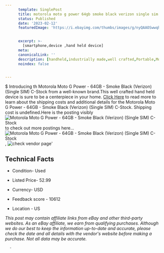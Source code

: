 ```yaml
---
      template: SinglePost
      title: motorola moto g power 64gb smoke black verizon single sim c stock
      status: Published
      date: '2023-02-12'
      featuredImage: 'https://i.ebayimg.com/thumbs/images/g/nyQAAOSwwqhiaZLq/s-l225.jpg'
       

      excerpt: >-
        [smartphone,device ,hand held device]
      meta:
      canonicalLink: ''
      description: [handheld,industrially made,well crafted,Portable,Mobile,Compact,Convenient,Lightweight,Maneuverable,Man-portable,Miniature,Carriable,Hand-held,Light,Holdable,Transportable,Mobile device,Pocket-sized,On-the-go,Wireless,Cordless,Compact size,Convenient size, smartphone,device ,hand held device]
      noindex: false
      

---
```

$
      Introducing th Motorola Moto G Power - 64GB - Smoke Black (Verizon) (Single SIM) C-Stock from a well-known brand.This well crafted hand held device is sure to be a centerpiece in your home. [Click Here](https://www.ebay.com/itm/155198051076?hash=item2422865304%3Ag%3AnyQAAOSwwqhiaZLq&amdata=enc%3AAQAHAAAA4G11jNqYUL9bllhC1JAR%2Bqla6asFjQ0YIp7DO0JkFMddoG63fBUHI5R3699Eep6Oai3DoJXGViuXn6TW%2BINAjeTyf4cA9i%2BwWhYvTneqhi5XvWgXEISGddNFkTdjsQaHoZBINyanrhAHRP7U0UrKR4PJbHrd9l0GMLWaIqr%2FW5Xy0troDnhnvmCFatoHJ95vrRjVh1CDF3ppRjFDmC8PnEvhjxI16cBlJ8opeeLYrYJ2bfCyj%2FvgArMg6XFRT7CwFwED%2BNWFPG3qh2XT6wV8MxWJ2VjZkALl7h3GvgVVFWkD&mkevt=1&mkcid=1&mkrid=711-53200-19255-0&campid=%253CePNCampaignId%253E&customid=%253CreferenceId%253E&toolid=10049) to read more to learn about the shipping costs and additional details for the Motorola Moto G Power - 64GB - Smoke Black (Verizon) (Single SIM) C-Stock. Shipping cost is undefined.Here is the posting visibly ![Motorola Moto G Power - 64GB - Smoke Black (Verizon) (Single SIM) C-Stock](https://i.ebayimg.com/thumbs/images/g/nyQAAOSwwqhiaZLq/s-l225.jpg) to check out more postings here... ![Motorola Moto G Power - 64GB - Smoke Black (Verizon) (Single SIM) C-Stock](https://i.ebayimg.com/images/g/nyQAAOSwwqhiaZLq/s-l640.jpg), ![check vendor page]()'

      

 ## Technical Facts 



     
      

 - Condition- Used 


      

 - Listed Price- 52.99 


      

 - Currency- USD 


      

 - Feedback score - 10612 


      

 - Location - US 


      
      

 *_This post may contain affiliate links from eBay and other third-party websites. As an eBay affiliate, we earn from qualifying purchases. Although we do our best to keep the information up-to-date and accurate, please check the date and all details with the vendor's website before making a purchase. Not all data may be accurate._*




      -
